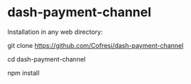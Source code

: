 # dash-payment-channel
Installation in any web directory:

git clone https://github.com/Cofresi/dash-payment-channel

cd dash-payment-channel

npm install
